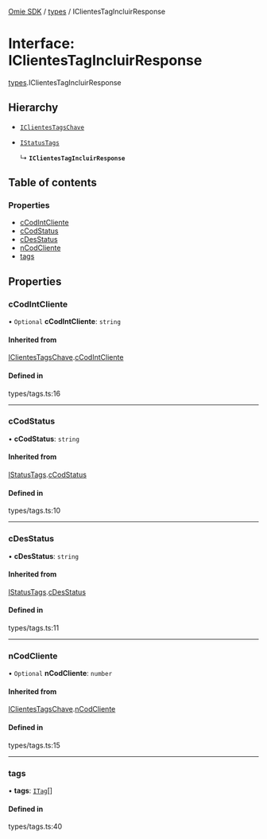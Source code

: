 [Omie SDK](../README.md) / [types](../modules/types.md) / IClientesTagIncluirResponse

# Interface: IClientesTagIncluirResponse

[types](../modules/types.md).IClientesTagIncluirResponse

## Hierarchy

- [`IClientesTagsChave`](types.IClientesTagsChave.md)

- [`IStatusTags`](types.IStatusTags.md)

  ↳ **`IClientesTagIncluirResponse`**

## Table of contents

### Properties

- [cCodIntCliente](types.IClientesTagIncluirResponse.md#ccodintcliente)
- [cCodStatus](types.IClientesTagIncluirResponse.md#ccodstatus)
- [cDesStatus](types.IClientesTagIncluirResponse.md#cdesstatus)
- [nCodCliente](types.IClientesTagIncluirResponse.md#ncodcliente)
- [tags](types.IClientesTagIncluirResponse.md#tags)

## Properties

### cCodIntCliente

• `Optional` **cCodIntCliente**: `string`

#### Inherited from

[IClientesTagsChave](types.IClientesTagsChave.md).[cCodIntCliente](types.IClientesTagsChave.md#ccodintcliente)

#### Defined in

types/tags.ts:16

___

### cCodStatus

• **cCodStatus**: `string`

#### Inherited from

[IStatusTags](types.IStatusTags.md).[cCodStatus](types.IStatusTags.md#ccodstatus)

#### Defined in

types/tags.ts:10

___

### cDesStatus

• **cDesStatus**: `string`

#### Inherited from

[IStatusTags](types.IStatusTags.md).[cDesStatus](types.IStatusTags.md#cdesstatus)

#### Defined in

types/tags.ts:11

___

### nCodCliente

• `Optional` **nCodCliente**: `number`

#### Inherited from

[IClientesTagsChave](types.IClientesTagsChave.md).[nCodCliente](types.IClientesTagsChave.md#ncodcliente)

#### Defined in

types/tags.ts:15

___

### tags

• **tags**: [`ITag`](types.ITag.md)[]

#### Defined in

types/tags.ts:40
